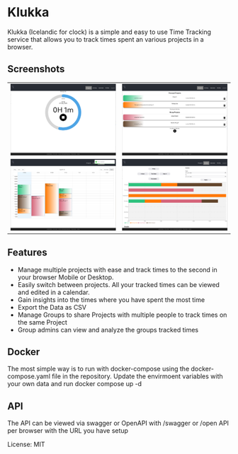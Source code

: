# Klukka
Klukka (Icelandic for clock) is a simple and easy to use Time Tracking service that allows you to track times spent an various projects in a browser.

## Screenshots

<table>
  <tr>
    <td><img src="screenshots/tracking.png" width="300"/></td>
    <td><img src="screenshots/projects.png" width="300"/></td>
  </tr>
  <tr>
    <td><img src="screenshots/calendar.png" width="300"/></td>
    <td><img src="screenshots/activity.png" width="300"/></td>
  </tr>
</table>

## Features
- Manage multiple projects with ease and track times to the second in your browser Mobile or Desktop. 
- Easily switch between projects. All your tracked times can be viewed and edited in a calendar.
- Gain insights into the times where you have spent the most time
- Export the Data as CSV
- Manage Groups to share Projects with multiple people to track times on the same Project
- Group admins can view and analyze the groups tracked times

## Docker
The most simple way is to run with docker-compose using the docker-compose.yaml file in the repository. Update the envirmoent variables with your own data and run docker compose up -d

## API
The API can be viewed via swagger or OpenAPI with /swagger or /open API per browser with the URL you have setup


License: MIT